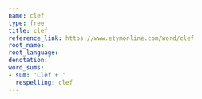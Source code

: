 ```yaml
---
name: clef
type: free
title: clef
reference_link: https://www.etymonline.com/word/clef
root_name: 
root_language: 
denotation: 
word_sums:
- sum: 'Clef + '
  respelling: clef
---
```

